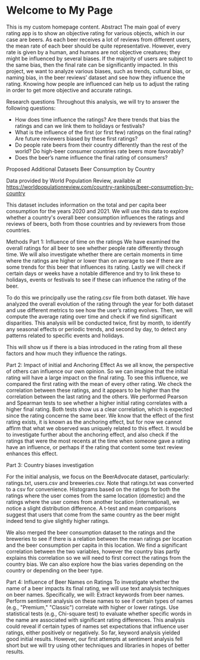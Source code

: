 # Welcome to My Page
This is my custom homepage content.
  Abstract
  The main goal of every rating app is to show an objective rating for various objects, which in our case are beers. 
  As each beer receives a lot of reviews from different users, the mean rate of each beer should be quite representative. 
  However, every rate is given by a human, and humans are not objective creatures; they might be influenced by several biases. 
  If the majority of users are subject to the same bias, then the final rate can be significantly impacted. 
  In this project, we want to analyze various biases, such as trends, cultural bias, or naming bias, in the beer reviews’ dataset 
  and see how they influence the rating. Knowing how people are influenced can help us to adjust the rating in order to get more 
  objective and accurate ratings.

  Research questions
  Throughout this analysis, we will try to answer the following questions:

  - How does time influence the ratings? Are there trends that bias the ratings and can we link them to holidays or festivals?
  - What is the influence of the first (or first few) ratings on the final rating? Are future reviewers biased by these first ratings?
  - Do people rate beers from their country differently than the rest of the world? Do high-beer consumer countries rate beers more favorably?
  - Does the beer’s name influence the final rating of consumers?

  Proposed Additional Datasets
  Beer Consumption by Country

  Data provided by World Population Review, available at https://worldpopulationreview.com/country-rankings/beer-consumption-by-country

  This dataset includes information on the total and per capita beer consumption for the years 2020 and 2021. We will use this data 
  to explore whether a country's overall beer consumption influences the ratings and reviews of beers, both from those countries and 
  by reviewers from those countries.

  Methods
  Part 1: Influence of time on the ratings
  We have examined the overall ratings for all beer to see whether people rate differently through time. We will also investigate 
  whether there are certain moments in time where the ratings are higher or lower than on average to see if there are some trends 
  for this beer that influences its rating. Lastly we will check if certain days or weeks have a notable difference and try to link 
  these to holidays, events or festivals to see if these can influence the rating of the beer.

  To do this we principally use the rating.csv file from both dataset. We have analyzed the overall evolution of the rating through 
  the year for both dataset and use different metrics to see how the user’s rating evolves. Then, we will compute the average rating 
  over time and check if we find significant disparities. This analysis will be conducted twice, first by month, to identify any 
  seasonal effects or periodic trends, and second by day, to detect any patterns related to specific events and holidays.

  This will show us if there is a bias introduced in the rating from all these factors and how much they influence the ratings.

  Part 2: Impact of initial and Anchoring Effect
  As we all know, the perspective of others can influence our own opinion. So we can imagine that the initial rating will have a 
  large impact on the final rating. To see this influence, we compared the first rating with the mean of every other rating. We check 
  the correlation between these ratings, and it appears to be higher than the correlation between the last rating and the others. 
  We performed Pearson and Spearman tests to see whether a higher initial rating correlates with a higher final rating. Both tests 
  show us a clear correlation, which is expected since the rating concerne the same beer. We know that the effect of the first rating 
  exists, it is known as the anchoring effect, but for now we cannot affirm that what we observed was uniquely related to this effect. 
  It would be to investigate further about the anchoring effect, and also check if the ratings that were the most recents at the time 
  when someone gave a rating have an influence, or perhaps if the rating that content some text review enhances this effect.

  Part 3: Country biases investigation

  For the initial analysis, we focus on the BeerAdvocate dataset, particularly: ratings.txt, users.csv and breweries.csv. Note that 
  ratings.txt was converted to a csv for convenience. Histograms based on the ratings for both the ratings where the user comes 
  from the same location (domestic) and the ratings where the user comes from another location (international), we notice a slight 
  distribution difference. A t-test and mean comparisons suggest that users that come from the same country as the beer might indeed 
  tend to give slightly higher ratings.

  We also merged the beer consumption dataset to the ratings and the breweries to see if there is a relation between the mean ratings 
  per location and the beer consumption per capita in this location. We find a significant correlation between the two variables, 
  however the country bias partly explains this correlation so we will need to first correct the ratings from the country bias. 
  We can also explore how the bias varies depending on the country or depending on the beer type.

  Part 4: Influence of Beer Names on Ratings
  To investigate whether the name of a beer impacts its final rating, we will use text analysis techniques on beer names. 
  Specifically, we will: Extract keywords from beer names. Perform sentiment analysis on these names to see if certain types of names 
  (e.g., "Premium," "Classic") correlate with higher or lower ratings. Use statistical tests (e.g., Chi-square test) to evaluate 
  whether specific words in the name are associated with significant rating differences. This analysis could reveal if certain types 
  of names set expectations that influence user ratings, either positively or negatively. So far, keyword analysis yielded good initial 
  results. However, our first attempts at sentiment analysis fell short but we will try using other techniques and libraries in hopes 
  of better results.
